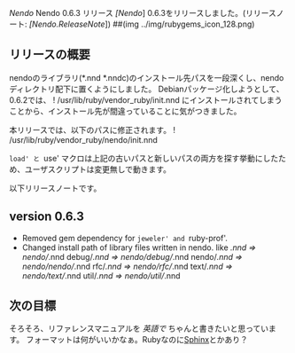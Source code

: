 *Nendo* Nendo 0.6.3 リリース
*[Nendo*] 0.6.3をリリースしました。(リリースノート: *[Nendo.ReleaseNote*])
##(img ../img/rubygems_icon_128.png)
## リリースの概要
nendoのライブラリ(*.nnd *.nndc)のインストール先パスを一段深くし、nendoディレクトリ配下に置くようにしました。
Debianパッケージ化しようとして、0.6.2では、
! /usr/lib/ruby/vendor_ruby/init.nnd
にインストールされてしまうことから、インストール先が間違っていることに気がつきました。

本リリースでは、以下のパスに修正されます。
! /usr/lib/ruby/vendor_ruby/nendo/init.nnd

`load' と `use' マクロは上記の古いパスと新しいパスの両方を探す挙動にしたため、ユーザスクリプトは変更無しで動きます。

以下リリースノートです。
## version 0.6.3
- Removed gem dependency for `jeweler' and `ruby-prof'.
- Changed install path of library files written in nendo. like
    *.nnd             =>  nendo/*.nnd
    debug/*.nnd       =>  nendo/debug/*.nnd
    nendo/*.nnd       =>  nendo/nendo/*.nnd
    rfc/*.nnd         =>  nendo/rfc/*.nnd
    text/*.nnd        =>  nendo/text/*.nnd
    util/*.nnd        =>  nendo/util/*.nnd

## 次の目標
そろそろ、リファレンスマニュアルを *英語で* ちゃんと書きたいと思っています。
フォーマットは何がいいかなぁ。Rubyなのに[Sphinx](http://sphinx-users.jp/doc11/)とかあり？
